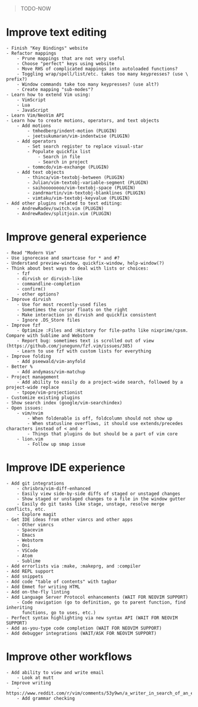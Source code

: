 > TODO-NOW

Improve text editing
================================================
	- Finish "Key Bindings" website
	- Refactor mappings
		- Prune mappings that are not very useful
		- Choose "perfect" keys using website
		- Move RHS of complicated mappings into autoloaded functions?
		- Toggling wrap/spell/list/etc. takes too many keypresses? (use \ prefix?)
		- Window commands take too many keypresses? (use alt?)
		- Create mapping "sub-modes"?
	- Learn how to extend Vim using:
		- VimScript
		- Lua
		- JavaScript
	- Learn Vim/NeoVim API
	- Learn how to create motions, operators, and text objects
		- Add motions
			- tmhedberg/indent-motion (PLUGIN)
			- jeetsukumaran/vim-indentwise (PLUGIN)
		- Add operators
			- Set search register to replace visual-star
			- Populate quickfix list
				- Search in file
				- Search in project
			- tommcdo/vim-exchange (PLUGIN)
		- Add text objects
			- thinca/vim-textobj-between (PLUGIN)
			- Julian/vim-textobj-variable-segment (PLUGIN)
			- saihoooooooo/vim-textobj-space (PLUGIN)
			- zandrmartin/vim-textobj-blanklines (PLUGIN)
			- vimtaku/vim-textobj-keyvalue (PLUGIN)
	- Add other plugins related to text editing:
		- AndrewRadev/switch.vim (PLUGIN)
		- AndrewRadev/splitjoin.vim (PLUGIN)

Improve general experience
================================================
	- Read "Modern Vim"
	- Use ignorecase and smartcase for * and #?
	- Understand preview-window, quickfix-window, help-window(?)
	- Think about best ways to deal with lists or choices:
		- fzf
		- dirvish or dirvish-like
		- commandline-completion
		- confirm()
		- other options?
	- Improve dirvish
		- Use for most recently-used files
		- Sometimes the cursor floats on the right
		- Make interaction in dirvish and quickfix consistent
		- Ignore .DS_Store files
	- Improve fzf
		- Optimize :Files and :History for file-paths like nixprime/cpsm. Compare with Sublime and Webstorm
		- Report bug: sometimes text is scrolled out of view (https://github.com/junegunn/fzf.vim/issues/385)
		- Learn to use fzf with custom lists for everything
	- Improve folding
		- Add pseewald/vim-anyfold
	- Better %
		- Add andymass/vim-matchup
	- Project management
		- Add ability to easily do a project-wide search, followed by a project-wide replace
		- tpope/vim-projectionist
	- Customize existing plugins
	- Show search index (google/vim-searchindex)
	- Open issues:
		- vim/nvim
			- When foldenable is off, foldcolumn should not show up
			- When statusline overflows, it should use extends/precedes characters instead of < and >
			- Things that plugins do but should be a part of vim core
		- lion.vim
			- Follow up smap issue

Improve IDE experience
================================================
	- Add git integrations
		- chrisbra/vim-diff-enhanced
		- Easily view side-by-side diffs of staged or unstaged changes
		- Show staged or unstaged changes to a file in the window gutter
		- Easily do git tasks like stage, unstage, resolve merge conflicts, etc.
		- Explore magit
	- Get IDE ideas from other vimrcs and other apps
		- Other vimrcs
		- Spacevim
		- Emacs
		- Webstorm
		- Oni
		- VSCode
		- Atom
		- Sublime
	- Add errorlists via :make, :makeprg, and :compiler
	- Add REPL support
	- Add snippets
	- Add code "table of contents" with tagbar
	- Add Emmet for writing HTML
	- Add on-the-fly linting
	- Add Language Server Protocol enhancements (WAIT FOR NEOVIM SUPPORT)
		- Code navigation (go to definition, go to parent function, find inheriting
		  functions, go to uses, etc.)
	- Perfect syntax highlighting via new syntax API (WAIT FOR NEOVIM SUPPORT)
	- Add as-you-type code completion (WAIT FOR NEOVIM SUPPORT)
	- Add debugger integrations (WAIT/ASK FOR NEOVIM SUPPORT)

Improve other workflows
================================================
	- Add ability to view and write email
		- Look at mutt
	- Improve writing
		- https://www.reddit.com/r/vim/comments/53y9wn/a_writer_in_search_of_an_editor_that_lasts_a/
		- Add grammar checking
